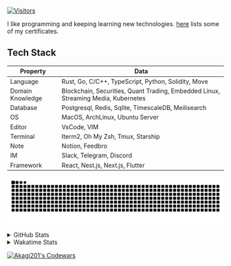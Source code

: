 <!-- markdownlint-disable MD041 MD010 MD033 -->
[![Visitors](https://api.visitorbadge.io/api/daily?path=Akagi201%2FAkagi201&label=Visitors%20Today&countColor=%2337d67a)](https://visitorbadge.io/status?path=Akagi201%2FAkagi201)

I like programming and keeping learning new technologies. [here](https://github.com/Akagi201/blockchain) lists some of my certificates.

## Tech Stack

| Property         	| Data                                                                               	|
|------------------	|------------------------------------------------------------------------------------	|
| Language         	| Rust, Go, C/C++, TypeScript, Python, Solidity, Move                                 |
| Domain Knowledge 	| Blockchain, Securities, Quant Trading, Embedded Linux, Streaming Media, Kubernetes 	|
| Database         	| Postgresql, Redis, Sqlite, TimescaleDB, Meilisearch                                 |
| OS               	| MacOS, ArchLinux, Ubuntu Server                                                     |
| Editor           	| VsCode, VIM                                                                        	|
| Terminal          | Iterm2, Oh My Zsh, Tmux, Starship                                                   |
| Note             	| Notion, Feedbro                                                                    	|
| IM               	| Slack, Telegram, Discord                                                            |
| Framework         | React, Nest.js, Next.js, Flutter                                                   	|

[![github contribution grid snake animation](https://raw.githubusercontent.com/Akagi201/Akagi201/output/github-contribution-grid-snake.svg#gh-light-mode-only)](https://github.com/Akagi201)

<details>
<summary>GitHub Stats</summary>
  <a href="https://github.com/Akagi201"><img alt="Profile Detail" src="https://raw.githubusercontent.com/Akagi201/Akagi201/master/profile-summary-card-output/dracula/0-profile-details.svg" /></a>
  <a href="https://github.com/Akagi201"><img alt="Github Stats" src="https://raw.githubusercontent.com/Akagi201/Akagi201/master/profile-summary-card-output/dracula/3-stats.svg" /></a>
  <a href="https://github.com/Akagi201"><img alt="Lang By Commits" src="https://raw.githubusercontent.com/Akagi201/Akagi201/master/profile-summary-card-output/dracula/2-most-commit-language.svg" /></a>
</details>

<details>
<summary>Wakatime Stats</summary>
<br>

<!--START_SECTION:waka-->

```txt
From: 05 September 2023 - To: 12 September 2023

Total Time: 47 hrs 46 mins

Other        43 hrs 4 mins   ██████████████████████▓░░   90.13 %
sh           1 hr 41 mins    █░░░░░░░░░░░░░░░░░░░░░░░░   03.54 %
Python       1 hr 38 mins    █░░░░░░░░░░░░░░░░░░░░░░░░   03.44 %
Rust         58 mins         ▓░░░░░░░░░░░░░░░░░░░░░░░░   02.02 %
YAML         10 mins         ░░░░░░░░░░░░░░░░░░░░░░░░░   00.38 %
Markdown     6 mins          ░░░░░░░░░░░░░░░░░░░░░░░░░   00.21 %
TOML         4 mins          ░░░░░░░░░░░░░░░░░░░░░░░░░   00.15 %
Ezhil        1 min           ░░░░░░░░░░░░░░░░░░░░░░░░░   00.06 %
TypeScript   0 secs          ░░░░░░░░░░░░░░░░░░░░░░░░░   00.03 %
Bash         0 secs          ░░░░░░░░░░░░░░░░░░░░░░░░░   00.01 %
```

<!--END_SECTION:waka-->

</details>

<a href="https://www.codewars.com/users/Akagi201"><img alt="Akagi201's Codewars" src="https://www.codewars.com/users/Akagi201/badges/small"></a>
